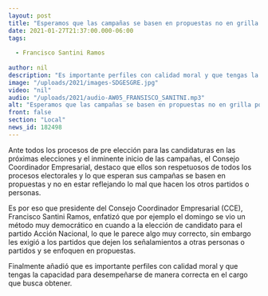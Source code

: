 ```yaml
---
layout: post
title: "Esperamos que las campañas se basen en propuestas no en grilla política -  CCE "
date: 2021-01-27T21:37:00.000-06:00
tags:
  
  - Francisco Santini Ramos
  
author: nil
description: "Es importante perfiles con calidad moral y que tengas la capacidad para desempeñarse de manera correcta "
image: "/uploads/2021/images-SDGESGRE.jpg"
video: "nil"
audio: "/uploads/2021/audio-AW05_FRANSISCO_SANITNI.mp3"
alt: "Esperamos que las campañas se basen en propuestas no en grilla política -  CCE "
front: false
section: "Local"
news_id: 182498
---
```


Ante todos los procesos de pre elección para las candidaturas  en las próximas elecciones y el inminente inicio de las campañas, el Consejo Coordinador Empresarial, destaco que ellos son respetuosos de todos los procesos electorales y lo que esperan sus campañas se basen en propuestas y no en estar reflejando lo mal que hacen los otros partidos o personas.
 
Es por eso que  presidente del Consejo Coordinador Empresarial (CCE), Francisco Santini Ramos, enfatizó que por ejemplo el domingo se vio un método muy democrático en cuando a la elección de candidato para el partido Acción Nacional, lo que le parece algo muy correcto, sin embargo les exigió a los partidos que dejen los señalamientos a otras personas o partidos y se enfoquen en propuestas.

Finalmente añadió que es importante perfiles con calidad moral y que tengas la capacidad para desempeñarse de manera correcta en el cargo que busca obtener.